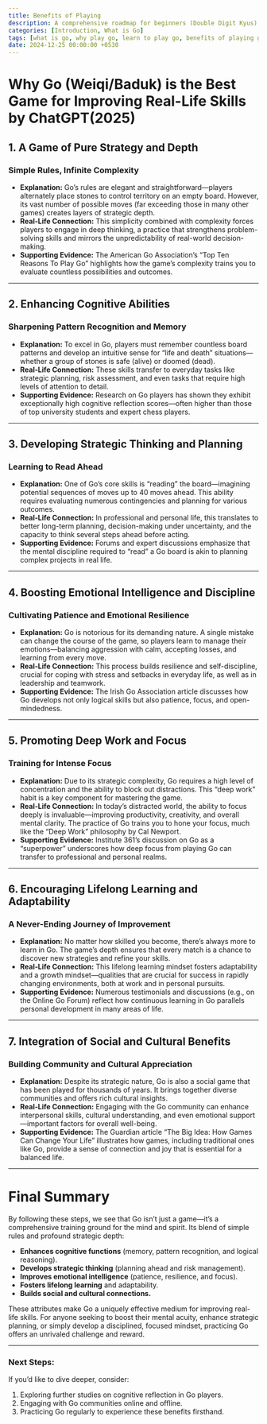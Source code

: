 ```yaml
---
title: Benefits of Playing
description: A comprehensive roadmap for beginners (Double Digit Kyus) to master the basics of the Go game.
categories: [Introduction, What is Go]
tags: [what is go, why play go, learn to play go, benefits of playing go]
date: 2024-12-25 00:00:00 +0530
---
```


# Why Go (Weiqi/Baduk) is the Best Game for Improving Real-Life Skills by ChatGPT(2025)

## 1. A Game of Pure Strategy and Depth  

### Simple Rules, Infinite Complexity  
- **Explanation:** Go’s rules are elegant and straightforward—players alternately place stones to control territory on an empty board. However, its vast number of possible moves (far exceeding those in many other games) creates layers of strategic depth.  
- **Real‐Life Connection:** This simplicity combined with complexity forces players to engage in deep thinking, a practice that strengthens problem-solving skills and mirrors the unpredictability of real-world decision-making.  
- **Supporting Evidence:** The American Go Association’s “Top Ten Reasons To Play Go” highlights how the game’s complexity trains you to evaluate countless possibilities and outcomes.  

---

## 2. Enhancing Cognitive Abilities  

### Sharpening Pattern Recognition and Memory  
- **Explanation:** To excel in Go, players must remember countless board patterns and develop an intuitive sense for “life and death” situations—whether a group of stones is safe (alive) or doomed (dead).  
- **Real‐Life Connection:** These skills transfer to everyday tasks like strategic planning, risk assessment, and even tasks that require high levels of attention to detail.  
- **Supporting Evidence:** Research on Go players has shown they exhibit exceptionally high cognitive reflection scores—often higher than those of top university students and expert chess players.  

---

## 3. Developing Strategic Thinking and Planning  

### Learning to Read Ahead  
- **Explanation:** One of Go’s core skills is “reading” the board—imagining potential sequences of moves up to 40 moves ahead. This ability requires evaluating numerous contingencies and planning for various outcomes.  
- **Real‐Life Connection:** In professional and personal life, this translates to better long-term planning, decision-making under uncertainty, and the capacity to think several steps ahead before acting.  
- **Supporting Evidence:** Forums and expert discussions emphasize that the mental discipline required to “read” a Go board is akin to planning complex projects in real life.  

---

## 4. Boosting Emotional Intelligence and Discipline  

### Cultivating Patience and Emotional Resilience  
- **Explanation:** Go is notorious for its demanding nature. A single mistake can change the course of the game, so players learn to manage their emotions—balancing aggression with calm, accepting losses, and learning from every move.  
- **Real‐Life Connection:** This process builds resilience and self-discipline, crucial for coping with stress and setbacks in everyday life, as well as in leadership and teamwork.  
- **Supporting Evidence:** The Irish Go Association article discusses how Go develops not only logical skills but also patience, focus, and open-mindedness.  

---

## 5. Promoting Deep Work and Focus  

### Training for Intense Focus  
- **Explanation:** Due to its strategic complexity, Go requires a high level of concentration and the ability to block out distractions. This “deep work” habit is a key component for mastering the game.  
- **Real‐Life Connection:** In today’s distracted world, the ability to focus deeply is invaluable—improving productivity, creativity, and overall mental clarity. The practice of Go trains you to hone your focus, much like the “Deep Work” philosophy by Cal Newport.  
- **Supporting Evidence:** Institute 361’s discussion on Go as a “superpower” underscores how deep focus from playing Go can transfer to professional and personal realms.  

---

## 6. Encouraging Lifelong Learning and Adaptability  

### A Never-Ending Journey of Improvement  
- **Explanation:** No matter how skilled you become, there’s always more to learn in Go. The game’s depth ensures that every match is a chance to discover new strategies and refine your skills.  
- **Real‐Life Connection:** This lifelong learning mindset fosters adaptability and a growth mindset—qualities that are crucial for success in rapidly changing environments, both at work and in personal pursuits.  
- **Supporting Evidence:** Numerous testimonials and discussions (e.g., on the Online Go Forum) reflect how continuous learning in Go parallels personal development in many areas of life.  

---

## 7. Integration of Social and Cultural Benefits  

### Building Community and Cultural Appreciation  
- **Explanation:** Despite its strategic nature, Go is also a social game that has been played for thousands of years. It brings together diverse communities and offers rich cultural insights.  
- **Real‐Life Connection:** Engaging with the Go community can enhance interpersonal skills, cultural understanding, and even emotional support—important factors for overall well-being.  
- **Supporting Evidence:** The Guardian article “The Big Idea: How Games Can Change Your Life” illustrates how games, including traditional ones like Go, provide a sense of connection and joy that is essential for a balanced life.  

---

# Final Summary  

By following these steps, we see that Go isn’t just a game—it’s a comprehensive training ground for the mind and spirit. Its blend of simple rules and profound strategic depth:  
- **Enhances cognitive functions** (memory, pattern recognition, and logical reasoning).  
- **Develops strategic thinking** (planning ahead and risk management).  
- **Improves emotional intelligence** (patience, resilience, and focus).  
- **Fosters lifelong learning** and adaptability.  
- **Builds social and cultural connections.**  

These attributes make Go a uniquely effective medium for improving real-life skills. For anyone seeking to boost their mental acuity, enhance strategic planning, or simply develop a disciplined, focused mindset, practicing Go offers an unrivaled challenge and reward.  

---

### Next Steps:  
If you’d like to dive deeper, consider:  
1. Exploring further studies on cognitive reflection in Go players.  
2. Engaging with Go communities online and offline.  
3. Practicing Go regularly to experience these benefits firsthand.  
